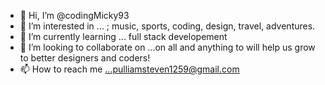 - 👋 Hi, I’m @codingMicky93
- 👀 I’m interested in ... ; music, sports, coding, design, travel, adventures.
- 🌱 I’m currently learning ... full stack developement 
- 💞️ I’m looking to collaborate on ...on all and anything to will help us grow to better designers and coders!
- 📫 How to reach me ...pulliamsteven1259@gmail.com

<!---
codingMicky93/codingMicky93 is a ✨ special ✨ repository because its `README.md` (this file) appears on your GitHub profile.
You can click the Preview link to take a look at your changes.
--->
